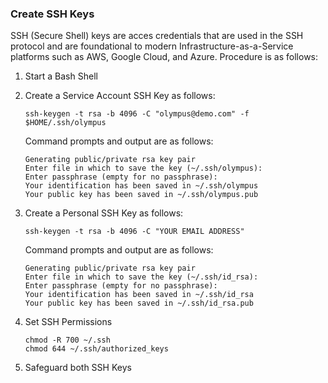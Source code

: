 ### Create SSH Keys

SSH (Secure Shell) keys are acces credentials that are used in the SSH protocol and are foundational to modern Infrastructure-as-a-Service platforms such as AWS, Google Cloud, and Azure. Procedure is as follows:

1. Start a Bash Shell

1. Create a Service Account SSH Key as follows:

    ```
    ssh-keygen -t rsa -b 4096 -C "olympus@demo.com" -f $HOME/.ssh/olympus
    ```
    
    Command prompts and output are as follows:
    
    ```
    Generating public/private rsa key pair
    Enter file in which to save the key (~/.ssh/olympus):
    Enter passphrase (empty for no passphrase):
    Your identification has been saved in ~/.ssh/olympus
    Your public key has been saved in ~/.ssh/olympus.pub
    ```

1. Create a Personal SSH Key as follows:

    ```
    ssh-keygen -t rsa -b 4096 -C "YOUR EMAIL ADDRESS"
    ```
    
    Command prompts and output are as follows:

    ```
    Generating public/private rsa key pair
    Enter file in which to save the key (~/.ssh/id_rsa):
    Enter passphrase (empty for no passphrase):
    Your identification has been saved in ~/.ssh/id_rsa
    Your public key has been saved in ~/.ssh/id_rsa.pub
    ```

1. Set SSH Permissions

    ```
    chmod -R 700 ~/.ssh
    chmod 644 ~/.ssh/authorized_keys
    ``` 

1. Safeguard both SSH Keys
